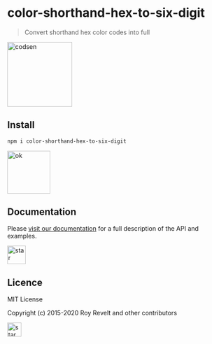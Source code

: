 # color-shorthand-hex-to-six-digit

> Convert shorthand hex color codes into full

<img src="https://codsen.com/images/png-codsen-1.png" width="148" alt="codsen" align="center">

## Install

```bash
npm i color-shorthand-hex-to-six-digit
```

<img src="https://codsen.com/images/png-codsen-ok.png" width="98" alt="ok" align="center">

## Documentation

Please [visit our documentation](https://codsen.com/os/color-shorthand-hex-to-six-digit/) for a full description of the API and examples.

<img src="https://codsen.com/images/png-codsen-star.png" width="42" alt="star" align="center">

## Licence

MIT License

Copyright (c) 2015-2020 Roy Revelt and other contributors

<img src="https://codsen.com/images/png-codsen-star-small.png" width="32" alt="star" align="center">
